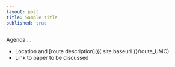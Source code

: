 ```yaml
---
layout: post
title: Sample title
published: true
---
```


Agenda
...



- Location and [route description]({{ site.baseurl }}/route_UMC)
- Link to paper to be discussed


